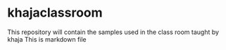 # khajaclassroom
This repository will contain the samples used in the class room taught by khaja
This is markdown file
